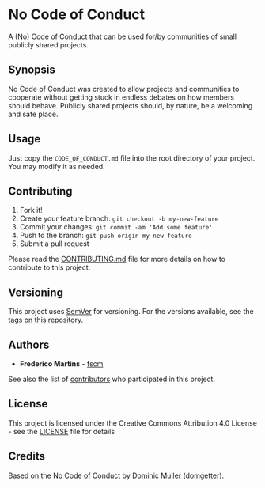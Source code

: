 # No Code of Conduct

A (No) Code of Conduct that can be used for/by communities of small publicly
shared projects.

## Synopsis

No Code of Conduct was created to allow projects and communities to cooperate
without getting stuck in endless debates on how members should behave. Publicly
shared projects should, by nature, be a welcoming and safe place.

## Usage

Just copy the `CODE_OF_CONDUCT.md` file into the root directory of your
project. You may modify it as needed.

## Contributing

1. Fork it!
2. Create your feature branch: `git checkout -b my-new-feature`
3. Commit your changes: `git commit -am 'Add some feature'`
4. Push to the branch: `git push origin my-new-feature`
5. Submit a pull request

Please read the [CONTRIBUTING.md](CONTRIBUTING.md) file for more details on how
to contribute to this project.

## Versioning

This project uses [SemVer](http://semver.org/) for versioning. For the versions
available, see the [tags on this repository](https://github.com/fscm/ncoc/tags).

## Authors

* **Frederico Martins** - [fscm](https://github.com/fscm)

See also the list of [contributors](https://github.com/fscm/ncoc/contributors)
who participated in this project.

## License

This project is licensed under the Creative Commons Attribution 4.0 License -
see the [LICENSE](LICENSE) file for details

## Credits

Based on the [No Code of Conduct](https://github.com/domgetter/NCoC) by
[Dominic Muller (domgetter)](https://github.com/domgetter).
